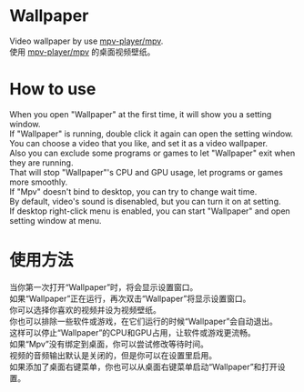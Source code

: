 # Wallpaper
Video wallpaper by use [mpv-player/mpv](https://github.com/mpv-player/mpv).  
使用 [mpv-player/mpv](https://github.com/mpv-player/mpv) 的桌面视频壁纸。  
# How to use
When you open "Wallpaper" at the first time, it will show you a setting window.  
If "Wallpaper" is running, double click it again can open the setting window.  
You can choose a video that you like, and set it as a video wallpaper.  
Also you can exclude some programs or games to let "Wallpaper" exit when they are running.  
That will stop "Wallpaper"'s CPU and GPU usage, let programs or games more smoothly.  
If "Mpv" doesn't bind to desktop, you can try to change wait time.  
By default, video's sound is disenabled, but you can turn it on at setting.  
If desktop right-click menu is enabled, you can start "Wallpaper" and open setting window at menu.  
# 使用方法
当你第一次打开“Wallpaper”时，将会显示设置窗口。  
如果“Wallpaper”正在运行，再次双击“Wallpaper”将显示设置窗口。  
你可以选择你喜欢的视频并设为视频壁纸。  
你也可以排除一些软件或游戏，在它们运行的时候“Wallpaper”会自动退出。  
这样可以停止“Wallpaper”的CPU和GPU占用，让软件或游戏更流畅。  
如果“Mpv”没有绑定到桌面，你可以尝试修改等待时间。  
视频的音频输出默认是关闭的，但是你可以在设置里启用。  
如果添加了桌面右键菜单，你也可以从桌面右键菜单启动“Wallpaper”和打开设置。  
